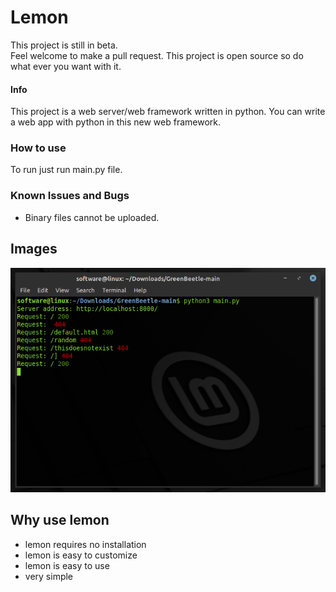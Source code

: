 # Lemon





This project is still in beta.<br>
Feel welcome to make a pull request. This project is open source so do what ever you want with it. 
<br>
#### Info
This project is a web server/web framework written in python. You can write a web app with python in this new web framework.
<br>
### How to use
To run just run main.py file.
<br>
### Known Issues and Bugs
 - Binary files cannot be uploaded.

## Images
  ![screenshot](https://github.com/InsaneMiner/GreenBeetle/raw/main/screenshots/screenshot.png)
## Why use lemon
 - lemon requires no installation
 - lemon is easy to customize
 - lemon is easy to use
 - very simple
